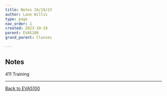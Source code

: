 ```yaml
---
title: Notes 10/19/23
author: Lane Willis
type: page
nav_order: 1
created: 2023-10-19
parent: EVA5100
grand_parent: Classes

---
```


## Notes

411 Training

---

[Back to EVA5100](/classes/semester-6/eva5100/eva5100.html)